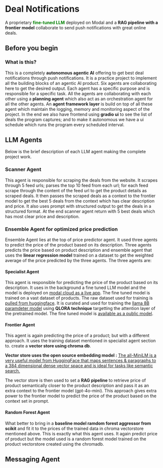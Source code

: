 # Deal Notifications

A proprietary <span style="color:green">**fine-tuned LLM**</span> deployed on Modal and a **RAG pipeline with a frontier model** collaborate to send push notifications with great online deals.

## Before you begin

### What is this?

This is a completely **autonomous agentic AI** offering to get best deal notifications through push notifications. It is a practice project to implement all the building blocks of an agentic AI product.
Six agents are collaborating here to get the desired output. Each agent has a specific purpose and is responsible for a specific task. All the agents are collaborating with each other using a **planning agent** which also act as an orchestration agent for all the other agents. An **agent framework layer** is build on top of all these agent which maintain the logging, memory and monitoring aspect of the project. In the end we also have frontend using **gradio ui** to see the list of deals the program captures; and to make it autonomous we have a ui schedule which runs the program every scheduled interval. 

## LLM Agents

Below is the brief description of each LLM agent making the complete project work.

### Scanner Agent

This agent is responsible for scraping the deals from the website. It scrapes through 5 feed urls; 
parses the top 10 feed from each url; for each feed scrape through the content of the feed url to get the product details as scraped deals. It then passes the scraped deals as a context to the frontier model to get the best 5 deals from the context which has clear description and price. It also uses prompt with structured output to get the deals in a structured format. At the end scanner agent return with 5 best deals which has most clear price and description.

### Ensemble Agent for optimized price prediction

Ensemble Agent lies at the top of price predictor agent. It used three agents to predict the price of the product based on its description. Three agents predicts the price based on product description and ensemble agent that uses the **linear regression model** trained on a dataset to get the weighted average of the price predicted by the three agents. The three agents are:

#### Specialist Agent

This agent is responsible for predicting the price of the product based on its description. It uses in the background a fine tuned LLM model and the model is deployed on [modal cloud as a live app](https://modal.com/). The fine tuned model is trained on a vast dataset of products. The raw dataset used for training is [pulled from huggingface](https://huggingface.co/datasets/McAuley-Lab/Amazon-Reviews-2023/tree/main/raw/review_categories). It is curated and used for training the [llama 8B paramdeter model](https://huggingface.co/meta-llama/Llama-3.1-8B) using **QLORA technique** targetting the attention layer of the pretrained model. The fine tuned model is [available as a public model](https://huggingface.co/Jai23051989/pricer-2024-09-13_13.04.39).

#### Frontier Agent

This agent is again predicting the price of a product; but with a different approach. It uses the training dataset mentioned in specialist agent section to. create a **vector store using chroma db**. 

**Vector store uses the open source embedding model :**
[The all-MiniLM is a very useful model from HuggingFace that maps sentences & paragraphs to a 384 dimensional dense vector space and is ideal for tasks like semantic search.](https://huggingface.co/sentence-transformers/all-MiniLM-L6-v2)

 The vector store is then used to set a **RAG pipeline** to retrieve price of product semantically closer to the product description and pass it as an extra context to the frontier model (gpt-4o-mini). This approach gives extra power to the frontier model to predict the price of the product based on the context set in prompt.

#### Random Forest Agent

What better to bring in a **baseline model ramdom forest aggressor from scikit** and fit it to the prices of the trained data in chroma vectorstore mentioned above. This is exactly what this agent uses. It again predict price of product but the model used is a random forest model trained on the product vectorstore created using the chromadb.

## Messaging Agent









